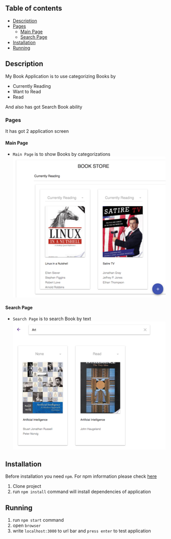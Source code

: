 
## Table of contents

- [Description](#description)
- [Pages](#pages)
    - [Main Page](#main-page)
    - [Search Page](#search-page)
- [Installation](#installation)
- [Running](#running)


## Description
My Book Application is to use categorizing Books by
- Currently Reading
- Want to Read
- Read

And also has got Search Book ability
### Pages
It has got 2 application screen
#### Main Page
- `Main Page` is to show Books by categorizations
![Alt text](images/mainPage.png?raw=true "Main Page")
#### Search Page
- `Search Page` is to search Book by text
![Alt text](images/searchpage.png?raw=true "Search Page")

## Installation
Before installation you need `npm`. For npm information please check [here](https://www.npmjs.com/get-npm)

1. Clone project
2. run `npm install` command will install dependencies of application
## Running

1. run `npm start` command
2. open `browser`
3. write `localhost:3000` to url bar and `press enter` to test application 
